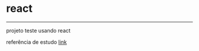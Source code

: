 # react
---
projeto teste usando react


referência de estudo [link](https://developer.mozilla.org/pt-BR/docs/Learn_web_development/Core/Frameworks_libraries/React_getting_started)


